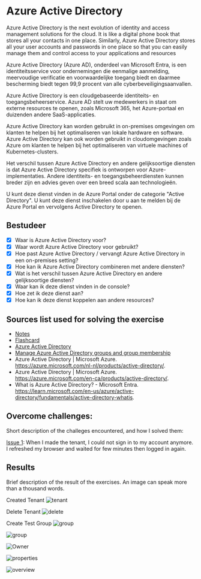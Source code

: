 # Azure Active Directory

Azure Active Directory is the next evolution of identity and access management solutions for the cloud. It is like a digital phone book that stores all your contacts in one place. Similarly, Azure Active Directory stores all your user accounts and passwords in one place so that you can easily manage them and control access to your applications and resources

Azure Active Directory (Azure AD), onderdeel van Microsoft Entra, is een identiteitsservice voor ondernemingen die eenmalige aanmelding, meervoudige verificatie en voorwaardelijke toegang biedt en daarmee bescherming biedt tegen 99,9 procent van alle cyberbeveiligingsaanvallen.

Azure Active Directory is een cloudgebaseerde identiteits- en toegangsbeheerservice. Azure AD stelt uw medewerkers in staat om externe resources te openen, zoals Microsoft 365, het Azure-portaal en duizenden andere SaaS-applicaties.

Azure Active Directory kan worden gebruikt in on-premises omgevingen om klanten te helpen bij het optimaliseren van lokale hardware en software. Azure Active Directory kan ook worden gebruikt in cloudomgevingen zoals Azure om klanten te helpen bij het optimaliseren van virtuele machines of Kubernetes-clusters.

Het verschil tussen Azure Active Directory en andere gelijksoortige diensten is dat Azure Active Directory specifiek is ontworpen voor Azure-implementaties. Andere identiteits- en toegangsbeheerdiensten kunnen breder zijn en advies geven over een breed scala aan technologieën.

U kunt deze dienst vinden in de Azure Portal onder de categorie "Active Directory". U kunt deze dienst inschakelen door u aan te melden bij de Azure Portal en vervolgens Active Directory te openen.

## Bestudeer

- [x] Waar is Azure Active Directory voor?
- [x] Waar wordt Azure Active Directory voor gebruikt?
- [x] Hoe past Azure Active Directory / vervangt Azure Active Directory in een on-premises setting?
- [x] Hoe kan ik Azure Active Directory combineren met andere diensten?
- [x] Wat is het verschil tussen Azure Active Directory en andere gelijksoortige diensten?
- [x] Waar kan ik deze dienst vinden in de console?
- [x] Hoe zet ik deze dienst aan?
- [x] Hoe kan ik deze dienst koppelen aan andere resources?

## Sources list used for solving the exercise

- [Notes]()
- [Flashcard]()
- [Azure Active Directory](https://www.youtube.com/watch?v=AtAb_8Av4iU)
- [Manage Azure Active Directory groups and group membership](https://learn.microsoft.com/en-us/azure/active-directory/fundamentals/how-to-manage-groups)
- Azure Active Directory | Microsoft Azure. https://azure.microsoft.com/nl-nl/products/active-directory/.
- Azure Active Directory | Microsoft Azure. https://azure.microsoft.com/en-ca/products/active-directory/.
- What is Azure Active Directory? - Microsoft Entra. https://learn.microsoft.com/en-us/azure/active-directory/fundamentals/active-directory-whatis.

## Overcome challenges:

Short description of the challeges encountered, and how I solved them:

[Issue 1](https://github.com/techgrounds/techgrounds-anj-dtmr/blob/main/00_includes/week-6-includes/issue1.png): When I made the tenant, I could not sign in to my account anymore. I refreshed my browser and waited for few minutes then logged in again.

## Results

Brief description of the result of the exercises. An image can speak more than a thousand words.

Created Tenant
![tenant](https://github.com/techgrounds/techgrounds-anj-dtmr/blob/main/00_includes/week-6-includes/create-tenant.png)

Delete Tenant
![delete](https://github.com/techgrounds/techgrounds-anj-dtmr/blob/main/00_includes/week-6-includes/delete-tenant.png)

Create Test Group
![group](https://github.com/techgrounds/techgrounds-anj-dtmr/blob/main/00_includes/week-6-includes/testgroup.png)

![group](https://github.com/techgrounds/techgrounds-anj-dtmr/blob/main/00_includes/week-6-includes/group-members.png)

![Owner](https://github.com/techgrounds/techgrounds-anj-dtmr/blob/main/00_includes/week-6-includes/group-owner.png)

![properties](https://github.com/techgrounds/techgrounds-anj-dtmr/blob/main/00_includes/week-6-includes/group-prop.png)

![overview](https://github.com/techgrounds/techgrounds-anj-dtmr/blob/main/00_includes/week-6-includes/grp-overview.png)
